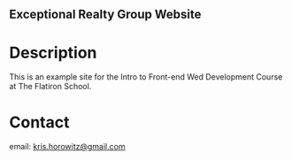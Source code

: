 Exceptional Realty Group Website
---

# Description

This is an example site for the Intro to Front-end Wed Development Course at The Flatiron School.

# Contact

email: kris.horowitz@gmail.com